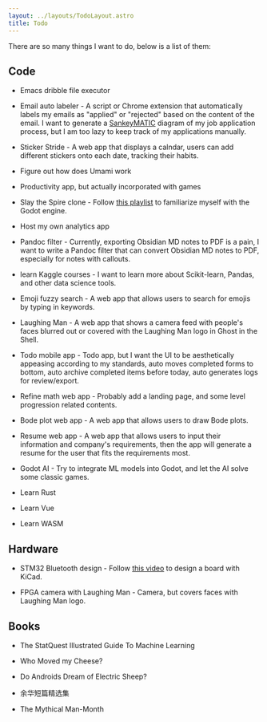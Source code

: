 ```yaml
---
layout: ../layouts/TodoLayout.astro
title: Todo
---
```

There are so many things I want to do, below is a list of them:

## Code

*   Emacs dribble file executor
    
*   Email auto labeler - A script or Chrome extension that automatically labels my emails as "applied" or "rejected" based on the content of the email. I want to generate a [SankeyMATIC](https://sankeymatic.com/) diagram of my job application process, but I am too lazy to keep track of my applications manually.
    
*   Sticker Stride - A web app that displays a calndar, users can add different stickers onto each date, tracking their habits.
    
*   Figure out how does Umami work
    
*   Productivity app, but actually incorporated with games
    
*   Slay the Spire clone - Follow [this playlist](https://www.youtube.com/playlist?list=PL6SABXRSlpH8CD71L7zye311cp9R4JazJ) to familiarize myself with the Godot engine.
    
*   Host my own analytics app
    
*   Pandoc filter - Currently, exporting Obsidian MD notes to PDF is a pain, I want to write a Pandoc filter that can convert Obsidian MD notes to PDF, especially for notes with callouts.
    
*   learn Kaggle courses - I want to learn more about Scikit-learn, Pandas, and other data science tools.
    
*   Emoji fuzzy search - A web app that allows users to search for emojis by typing in keywords.
    
*   Laughing Man - A web app that shows a camera feed with people's faces blurred out or covered with the Laughing Man logo in Ghost in the Shell.
    
*   Todo mobile app - Todo app, but I want the UI to be aesthetically appeasing according to my standards, auto moves completed forms to bottom, auto archive completed items before today, auto generates logs for review/export.
    
*   Refine math web app - Probably add a landing page, and some level progression related contents.
    
*   Bode plot web app - A web app that allows users to draw Bode plots.
    
*   Resume web app - A web app that allows users to input their information and company's requirements, then the app will generate a resume for the user that fits the requirements most.
    
*   Godot AI - Try to integrate ML models into Godot, and let the AI solve some classic games.
    
*   Learn Rust
    
*   Learn Vue
    
*   Learn WASM
    

## Hardware

*   STM32 Bluetooth design - Follow [this video](https://www.youtube.com/watch?v=nkHFoxe0mrU&ab_channel=Phil%E2%80%99sLab) to design a board with KiCad.
    
*   FPGA camera with Laughing Man - Camera, but covers faces with Laughing Man logo.
    

## Books

*   The StatQuest Illustrated Guide To Machine Learning
    
*   Who Moved my Cheese?
    
*   Do Androids Dream of Electric Sheep?
    
*   余华短篇精选集
    
*   The Mythical Man-Month